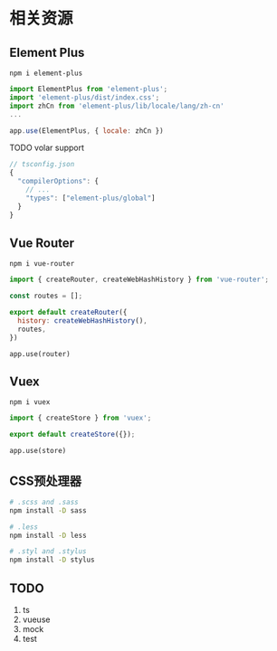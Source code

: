 # 相关资源

## Element Plus

`npm i element-plus`

```js
import ElementPlus from 'element-plus';
import 'element-plus/dist/index.css';
import zhCn from 'element-plus/lib/locale/lang/zh-cn'
...

app.use(ElementPlus, { locale: zhCn })
```

TODO volar support

```js
// tsconfig.json
{
  "compilerOptions": {
    // ...
    "types": ["element-plus/global"]
  }
}
```

## Vue Router

`npm i vue-router`

```js
import { createRouter, createWebHashHistory } from 'vue-router';

const routes = [];

export default createRouter({
  history: createWebHashHistory(),
  routes,
})
```

`app.use(router)`

## Vuex

`npm i vuex`

```js
import { createStore } from 'vuex';

export default createStore({});
```

`app.use(store)`

## CSS预处理器

```sh
# .scss and .sass
npm install -D sass

# .less
npm install -D less

# .styl and .stylus
npm install -D stylus
```

## TODO

   1. ts
   2. vueuse
   3. mock
   4. test
